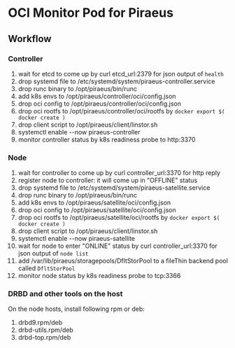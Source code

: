 # OCI Monitor Pod for Piraeus

## Workflow

### Controller
1. wait for etcd to come up by curl etcd_url:2379 for json output of `health`
1. drop systemd file to /etc/systemd/system/piraeus-controller.service
1. drop runc binary to /opt/piraeus/bin/runc
1. add k8s envs to /opt/piraeus/controller/oci/config.json
1. drop oci config to /opt/piraeus/controller/oci/config.json
1. drop oci rootfs to /opt/piraeus/controller/oci/rootfs by `docker export $( docker create )`
1. drop client script to /opt/piraeus/client/linstor.sh
1. systemctl enable --now piraeus-controller
1. monitor controller status by k8s readiness probe to http:3370

### Node
1. wait for controller to come up by curl controller_url:3370 for http reply
1. register node to controller: it will come up in "OFFLINE" status
1. drop systemd file to /etc/systemd/system/piraeus-satellite.service
1. drop runc binary to /opt/piraeus/bin/runc
1. add k8s envs to /opt/piraeus/satellite/oci/config.json
1. drop oci config to /opt/piraeus/satellite/oci/config.json
1. drop oci rootfs to /opt/piraeus/satellite/oci/rootfs by `docker export $( docker create )`
1. drop client script to /opt/piraeus/client/linstor.sh
1. systemctl enable --now piraeus-satellite
1. wait for node to enter "ONLINE" status by curl controller_url:3370 for json output of `node list`
1. add /var/lib/piraeus/storagepools/DfltStorPool to a fileThin backend pool called `DfltStorPool` 
1. monitor node status by k8s readiness probe to tcp:3366

### DRBD and other tools on the host
On the node hosts, install following rpm or deb:
1. drbd9.rpm/deb
2. drbd-utils.rpm/deb
3. drbd-top.rpm/deb